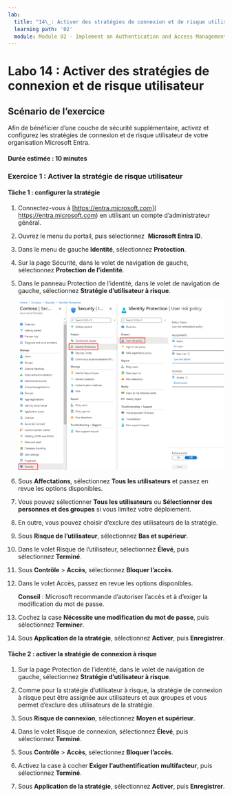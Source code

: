 ```yaml
---
lab:
  title: "14\_: Activer des stratégies de connexion et de risque utilisateur"
  learning path: '02'
  module: Module 02 - Implement an Authentication and Access Management Solution
---
```


# Labo 14 : Activer des stratégies de connexion et de risque utilisateur

## Scénario de l’exercice

Afin de bénéficier d’une couche de sécurité supplémentaire, activez et configurez les stratégies de connexion et de risque utilisateur de votre organisation Microsoft Entra.

#### Durée estimée : 10 minutes


### Exercice 1 : Activer la stratégie de risque utilisateur

#### Tâche 1 : configurer la stratégie

1. Connectez-vous à [https://entra.microsoft.com]( https://entra.microsoft.com) en utilisant un compte d’administrateur général.

2. Ouvrez le menu du portail, puis sélectionnez  **Microsoft Entra ID**.

3. Dans le menu de gauche **Identité**, sélectionnez **Protection**.

4. Sur la page Sécurité, dans le volet de navigation de gauche, sélectionnez **Protection de l’identité**.

5. Dans le panneau Protection de l’identité, dans le volet de navigation de gauche, sélectionnez **Stratégie d’utilisateur à risque**.

    ![Image de l’écran affichant la page Stratégie d’utilisateur à risque et le chemin de navigation en surbrillance](./media/lp2-mod4-browse-to-identity-protection.png)

6. Sous **Affectations**, sélectionnez **Tous les utilisateurs** et passez en revue les options disponibles.

7. Vous pouvez sélectionner **Tous les utilisateurs** ou **Sélectionner des personnes et des groupes** si vous limitez votre déploiement.

8. En outre, vous pouvez choisir d’exclure des utilisateurs de la stratégie.

9. Sous **Risque de l’utilisateur**, sélectionnez **Bas et supérieur**.

10. Dans le volet Risque de l’utilisateur, sélectionnez **Élevé**, puis sélectionnez **Terminé**.

11. Sous **Contrôle** > **Accès**, sélectionnez **Bloquer l’accès**.

12. Dans le volet Accès, passez en revue les options disponibles.

    **Conseil** : Microsoft recommande d’autoriser l’accès et à d’exiger la modification du mot de passe.

13. Cochez la case **Nécessite une modification du mot de passe**, puis sélectionnez **Terminer**.

14. Sous **Application de la stratégie**, sélectionnez **Activer**, puis **Enregistrer**.

#### Tâche 2 : activer la stratégie de connexion à risque

1. Sur la page Protection de l’identité, dans le volet de navigation de gauche, sélectionnez **Stratégie d’utilisateur à risque**.

2. Comme pour la stratégie d’utilisateur à risque, la stratégie de connexion à risque peut être assignée aux utilisateurs et aux groupes et vous permet d’exclure des utilisateurs de la stratégie.

3. Sous **Risque de connexion**, sélectionnez **Moyen et supérieur**.

4. Dans le volet Risque de connexion, sélectionnez **Élevé**, puis sélectionnez **Terminé**.

5. Sous **Contrôle** > **Accès**, sélectionnez **Bloquer l’accès**.

6. Activez la case à cocher **Exiger l’authentification multifacteur**, puis sélectionnez **Terminé**.

7. Sous **Application de la stratégie**, sélectionnez **Activer**, puis **Enregistrer**.
